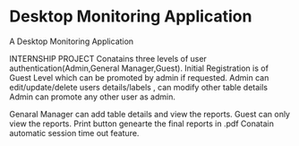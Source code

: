 # Desktop Monitoring Application


A Desktop Monitoring Application

INTERNSHIP PROJECT Conatains three levels of user authentication(Admin,General Manager,Guest). Initial Registration is of Guest Level which can be promoted by admin if requested. Admin can edit/update/delete users details/labels , can modify other table details Admin can promote any other user as admin.

Genaral Manager can add table details and view the reports. Guest can only view the reports. Print button genearte the final reports in .pdf Conatain automatic session time out feature.
